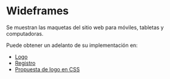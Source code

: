 # Wideframes

Se muestran las maquetas del sitio web para móviles, tabletas y computadoras.

Puede obtener un adelanto de su implementación en:
- [Logo](https://jaimemenendez.github.io/grupo_1_ebooks/HTML/loginM.html)
- [Registro](https://jaimemenendez.github.io/grupo_1_ebooks/HTML/registerM.html)
- [Propuesta de logo en CSS](https://jaimemenendez.github.io/grupo_1_ebooks/HTML/logo.html)
